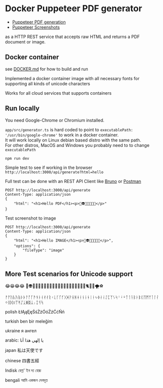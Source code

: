 # Docker Puppeteer PDF generator

- [Puppeteer PDF generation](https://pptr.dev/guides/pdf-generation/)
- [Puppeteer Screenshots](https://pptr.dev/guides/screenshots/) 

as a HTTP REST service that accepts raw HTML and returns a PDF document or image.

## Docker container
see [DOCKER.md](./app/DOCKER.md) for how to build and run  

Implemented a docker container image with all necessary fonts for supporting all kinds of unicode characters

Works for all cloud services that supports containers


## Run locally

You need Google-Chrome or Chromium installed.

`app/src/generator.ts` is hard coded to point to `executablePath: '/usr/bin/google-chrome'` to work in a docker container.  
It will work locally on Linux debian based distro with the same path.  
For other distros, MacOS and Windows you probably need to to change `executablePath` 

```sh
npm run dev
```

Simple test to see if working in the browser  
`http://localhost:3000/api/generate?html=hello`

Full test can be done with an REST API Client like [Bruno](https://www.usebruno.com/) or [Postman](https://www.postman.com/product/api-client/)

```http
POST http://localhost:3000/api/generate
Content-Type: application/json
{ 
    "html": "<h1>Hello PDF</h1><p>🤡👽😂🥱😡😰🤮</p>"
}
```

Test screenshot to image

```http
POST http://localhost:3000/api/generate
Content-Type: application/json
{ 
    "html": "<h1>Hello IMAGE</h1><p>🤡👽😂🥱😡😰🤮</p>",
    "options": {
        "fileType": "image"
    }
}
```

## More Test scenarios for Unicode support

😂😁😂😂 🤡👽😂🥱😡😰🤮😷💩😺🫶🏽✊🏾👩🏿‍🦰🐺🐬🐖🐏🐈🐠🌝🌪️⚽

ᚠᚡᚢᚣᚤᚥᚦᚧᚨᚩᚪᚫᚬᚭᚮᚯᚰᚱᚲᚳᚴᚵᚶᚷᚸᚹᚺᚻᚼᚽᚾᚿᛀᛁᛂᛃᛄᛅᛆᛇᛈᛉᛊᛋᛌᛍᛎᛏᛐᛑᛒᛓᛔᛕᛖᛗᛘᛙᛚᛛᛜᛝᛞᛟᛠᛡᛢᛣᛤᛥᛦᛧᛨᛩᛪ

polish ŁłĄąĘęŚśŻżÓóŹźĆćŃń

turkish ben bir meleğim

ukraine я ангел

arabic: يا إلهي هذا أنا

japan 私は天使です

chinese 四書五經

Indisk হেল্ল' ইন দ্য হেচ্চ

bengali আমি একজন দেবদূত
